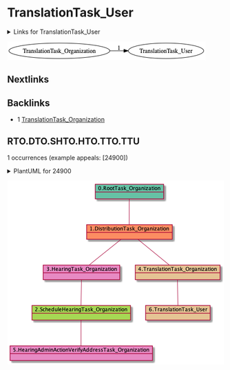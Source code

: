# TranslationTask_User

<details><summary>Links for TranslationTask_User</summary>

```
digraph G {
rankdir="LR";
"TranslationTask_Organization" -> "TranslationTask_User" [label=1]
}
```
</details>

![RTO.TVTO.DTO.IHPTO.VRRO-42651](dot/RTO.TVTO.DTO.IHPTO.VRRO.dot.png)

## Nextlinks


## Backlinks

   * 1 [TranslationTask_Organization](TranslationTask_Organization.md)

## RTO.DTO.SHTO.HTO.TTO.TTU

1 occurrences (example appeals: [24900])

<details><summary>PlantUML for 24900</summary>

```
@startuml
object 0.RootTask_Organization #66c2a5
object 1.DistributionTask_Organization #fc8d62
object 2.ScheduleHearingTask_Organization #a6d854
object 3.HearingTask_Organization #e78ac3
object 4.TranslationTask_Organization #e5c494
object 5.HearingAdminActionVerifyAddressTask_Organization #e78ac3
object 6.TranslationTask_User #e5c494
0.RootTask_Organization -- 1.DistributionTask_Organization
3.HearingTask_Organization -- 2.ScheduleHearingTask_Organization
1.DistributionTask_Organization -- 3.HearingTask_Organization
1.DistributionTask_Organization -- 4.TranslationTask_Organization
2.ScheduleHearingTask_Organization -- 5.HearingAdminActionVerifyAddressTask_Organization
4.TranslationTask_Organization -- 6.TranslationTask_User
@enduml
```
</details>

![RTO.DTO.SHTO.HTO.TTO.TTU-24900](uml/RTO.DTO.SHTO.HTO.TTO.TTU-24900.png)

